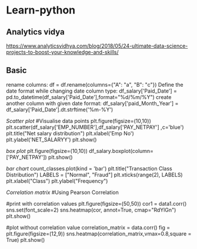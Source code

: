 # Learn-python

Analytics vidya
-----------------
https://www.analyticsvidhya.com/blog/2018/05/24-ultimate-data-science-projects-to-boost-your-knowledge-and-skills/

Basic
---------
rename columns: df = df.rename(columns={"A": "a", "B": "c"})
Define the date format while changing date column type: df_salary['Paid_Date'] = pd.to_datetime(df_salary['Paid_Date'],format="%d/%m/%Y")
create another column with given date format: df_salary['paid_Month_Year'] = df_salary['Paid_Date'].dt.strftime('%m-%Y')

*Scatter plot*
#Visualise data points
plt.figure(figsize=(10,10))
plt.scatter(df_salary['EMP_NUMBER'],df_salary['PAY_NETPAY'] ,c='blue')
plt.title("Net salary distribution")
plt.xlabel('Emp No')
plt.ylabel('NET_SALARYY')
plt.show()

*box plot*
plt.figure(figsize=(10,10))
df_salary.boxplot(column=['PAY_NETPAY'])
plt.show()

*bar chart*
count_classes.plot(kind = 'bar')
plt.title("Transaction Class Distribution")
LABELS = ["Normal", "Fraud"]
plt.xticks(range(2), LABELS)
plt.xlabel("Class")
plt.ylabel("Frequency")

*Correlation matrix*
#Using Pearson Correlation

#print with correlation values
plt.figure(figsize=(50,50))
cor1 = data1.corr()
sns.set(font_scale=2)
sns.heatmap(cor, annot=True, cmap="RdYlGn")
plt.show()

#plot without correlation value
correlation_matrix = data.corr()
fig = plt.figure(figsize=(12,9))
sns.heatmap(correlation_matrix,vmax=0.8,square = True)
plt.show()
